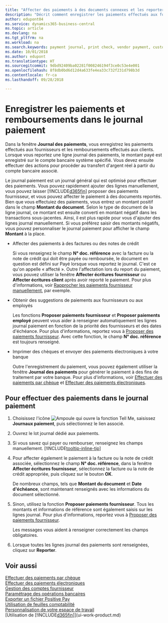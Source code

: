 ```yaml
---
title: "Affecter des paiements à des documents connexes et les reporter | Microsoft Docs"
description: "Décrit comment enregistrer les paiements effectués aux fournisseurs et les remboursements effectués aux clients."
author: edupont04
ms.service: dynamics365-business-central
ms.topic: article
ms.devlang: na
ms.tgt_pltfrm: na
ms.workload: na
ms.search.keywords: payment journal, print check, vendor payment, customer refund, creditor, debt, balance due, AP
ms.date: 10/01/2018
ms.author: edupont
ms.translationtype: HT
ms.sourcegitcommit: 9dbd92409ba02281f008246194f3ce0c53e4e001
ms.openlocfilehash: 8f8db0bd6d12d4a633fe4ea33c732f231d798b3d
ms.contentlocale: fr-ca
ms.lasthandoff: 09/28/2018

---
```

# <a name="record-payments-and-refunds-in-the-payment-journal"></a>Enregistrer les paiements et remboursements dans le journal paiement

Dans la fenêtre **Journal des paiements**, vous enregistrez les paiements effectués aux fournisseurs et les remboursements effectués aux clients. Lorsque vous reportez une ligne journal des paiements, le montant payé est enregistré sur le compte bancaire système spécifié. Vous devez ensuite effectuer des actions pour procéder au transfert d'argent réel à partir du compte bancaire associé.  

Le journal paiement est un journal général qui est optimisé pour effectuer des paiements. Vous pouvez rapidement ajouter des lignes manuellement, vous pouvez laisser [!INCLUDE[d365fin](includes/d365fin_md.md)] proposer des paiements fournisseur, et vous pouvez affecter le paiement à des documents reportés. Bien que vous effectuiez des paiements, vous entrez un montant positif dans le champ **Montant du document**. Selon le type de document de la ligne journal, ce montant est ensuite converti en montant négatif dans les transactions sous-jacentes. Ainsi, il est plus rapide pour vous d'ajouter des lignes journal manuellement. Si vous préférez saisir des montants négatifs, vous pouvez personnaliser le journal paiement pour afficher le champ **Montant** à la place.  

- Affecter des paiements à des factures ou des notes de crédit

    Si vous renseignez le champ **N° doc. référence** avec la facture ou la note de crédit qui doit être payée ou remboursée, le document en question est défini sur Payé lorsque vous reportez le journal. C'est ce qu'on appelle « affecté ». Outre l'affectation lors du report du paiement, vous pouvez utiliser la fenêtre **Affecter écritures fournisseur** ou **Affecter écritures client** après avoir reporté le paiement. Pour plus d'informations, voir [Rapprocher les paiements fournisseur manuellement](payables-how-apply-purchase-transactions-manually.md), par exemple.  

- Obtenir des suggestions de paiements aux fournisseurs ou aux employés 

    Les fonctions **Proposer paiements fournisseur** et **Proposer paiements employé** peuvent vous aider à renseigner automatiquement les lignes journal paiement en fonction de la priorité des fournisseurs et des dates d'échéance. Pour plus d'informations, reportez vous à [Proposer des paiements fournisseur](payables-how-suggest-vendor-payments.md). Avec cette fonction, le champ **N° doc. référence** est toujours renseigné.  

- Imprimer des chèques et envoyer des paiements électroniques à votre banque

    Outre l'enregistrement du paiement, vous pouvez également utiliser la fenêtre **Journal des paiements** pour générer le paiement à des fins de traitement par votre banque. Pour plus d'informations, voir [Effectuer des paiements par chèque](payables-how-work-checks.md) et [Effectuer des paiements électroniques](payables-how-export-payments-bank-file.md).  

## <a name="to-make-payments-in-the-payment-journal"></a>Pour effectuer des paiements dans le journal paiement 

1. Choisissez l'icône ![Ampoule qui ouvre la fonction Tell Me](media/ui-search/search_small.png "Dites-moi ce que vous voulez faire"), saisissez **Journaux paiement**, puis sélectionnez le lien associé.
2. Ouvrez le lot journal dédié aux paiements.
3. Si vous savez qui payer ou rembourser, renseignez les champs manuellement. [!INCLUDE[tooltip-inline-tip](includes/tooltip-inline-tip_md.md)]
4. Pour affecter également le paiement à la facture ou la note de crédit associée, sélectionnez le champ **N° doc. référence**, dans la fenêtre **Affecter écritures fournisseur**, sélectionnez la facture ou la note de crédit appropriée, puis cliquez sur le bouton **OK**.

    De nombreux champs, tels que **Montant du document** et **Date d'échéance**, sont maintenant renseignés avec les informations du document sélectionné.
5. Sinon, utilisez la fonction **Proposer paiements fournisseur**. Tous les montants et informations de référence sont également saisis sur les lignes journal. Pour plus d'informations, reportez vous à [Proposer des paiements fournisseur](payables-how-suggest-vendor-payments.md).

    Les messages vous aident à renseigner correctement les champs obligatoires.
6.  Lorsque toutes les lignes journal des paiements sont renseignées, cliquez sur **Reporter**.

## <a name="see-also"></a>Voir aussi
[Effectuer des paiements par chèque](payables-how-work-checks.md)  
[Effectuer des paiements électroniques](payables-how-export-payments-bank-file.md)  
[Gestion des comptes fournisseur](payables-manage-payables.md)  
[Paramétrage des opérations bancaires](bank-setup-banking.md)  
[Exporter un fichier Positive Pay](finance-how-positive-pay.md)  
[Utilisation de feuilles comptabilité](ui-work-general-journals.md)  
[Personnalisation de votre espace de travail](ui-personalization-user.md)  
[Utilisation de [!INCLUDE[d365fin](includes/d365fin_md.md)]](ui-work-product.md)  

